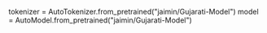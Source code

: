 tokenizer = AutoTokenizer.from_pretrained("jaimin/Gujarati-Model")
model = AutoModel.from_pretrained("jaimin/Gujarati-Model")